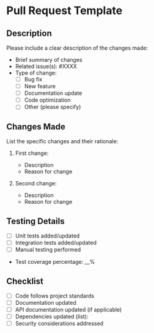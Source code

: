 # Pull Request Template

## Description
Please include a clear description of the changes made:

* Brief summary of changes
* Related issue(s): #XXXX
* Type of change:
  - [ ] Bug fix
  - [ ] New feature
  - [ ] Documentation update
  - [ ] Code optimization
  - [ ] Other (please specify)

## Changes Made
List the specific changes and their rationale:

1. First change:
   * Description
   * Reason for change

2. Second change:
   * Description
   * Reason for change

## Testing Details
- [ ] Unit tests added/updated
- [ ] Integration tests added/updated
- [ ] Manual testing performed
- Test coverage percentage: __%

## Checklist
- [ ] Code follows project standards
- [ ] Documentation updated
- [ ] API documentation updated (if applicable)
- [ ] Dependencies updated (list):
- [ ] Security considerations addressed
